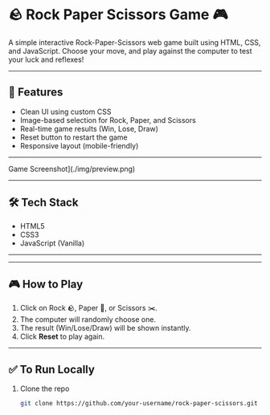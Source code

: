 # 🪨 Rock Paper Scissors Game 🎮

A simple interactive Rock-Paper-Scissors web game built using HTML, CSS, and JavaScript. Choose your move, and play against the computer to test your luck and reflexes!

---

## 🚀 Features

- Clean UI using custom CSS
- Image-based selection for Rock, Paper, and Scissors
- Real-time game results (Win, Lose, Draw)
- Reset button to restart the game
- Responsive layout (mobile-friendly)

---

Game Screenshot](./img/preview.png) <!-- Add actual screenshot if available -->

---

## 🛠️ Tech Stack

- HTML5
- CSS3
- JavaScript (Vanilla)

---

---

## 🎮 How to Play

1. Click on Rock 🪨, Paper 📄, or Scissors ✂️.
2. The computer will randomly choose one.
3. The result (Win/Lose/Draw) will be shown instantly.
4. Click **Reset** to play again.

---

## ✅ To Run Locally

1. Clone the repo  
   ```bash
   git clone https://github.com/your-username/rock-paper-scissors.git

